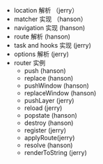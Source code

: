 - location 解析 （jerry）
- matcher 实现 （hanson）
- navigation 实现 (hanson)
- route 解析 (hanson)
- task and hooks 实现 (jerry)
- options 解析 (jerry)
- router 实例
    - push (hanson)
    - replace (hanson)
    - pushWindow (hanson)
    - replaceWindow (hanson)
    - pushLayer (jerry)
    - reload  (jerry)
    - popstate (hanson)
    - destroy (hanson)
    - register (jerry)
    - applyRoute(jerry)
    - resolve (hanson)
    - renderToString (jerry)
